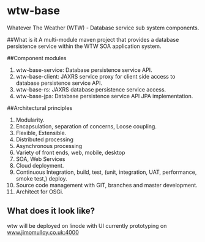 wtw-base
========

Whatever The Weather (WTW) - Database service sub system components.

##What is it
A multi-module maven project that provides a database persistence service within the WTW SOA application system. 

##Component modules
1. wtw-base-service: Database persistence service API. 
2. wtw-base-client: JAXRS service proxy for client side access to database persistence service API. 
3. wtw-base-rs: JAXRS database persistence service access.
4. wtw-base-jpa: Database persistence service API JPA implementation.

##Architectural principles
1. Modularity.
2. Encapsulation, separation of concerns, Loose coupling.
3. Flexible, Extensible.
4. Distributed processing
5. Asynchronous processing
6. Variety of front ends, web, mobile, desktop
7. SOA, Web Services
8. Cloud deployment.
9. Continuous Integration, build, test, (unit, integration, UAT, performance, smoke test,) deploy.
10. Source code management with GIT, branches and master development.
11. Architect for OSGi.

## What does it look like?
wtw will be deployed on linode with UI currently prototyping on www.jimomulloy.co.uk:4000
